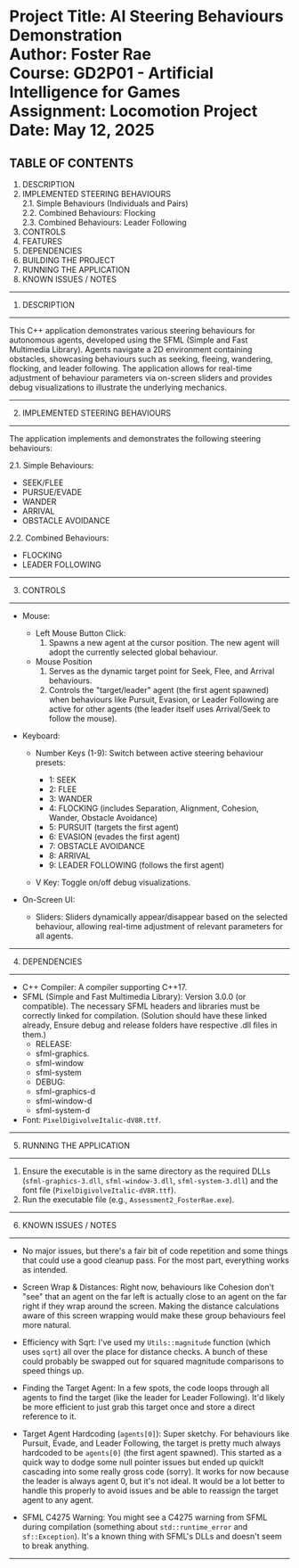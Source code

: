 Project Title: AI Steering Behaviours Demonstration  
Author:         Foster Rae  
Course:         GD2P01 - Artificial Intelligence for Games  
Assignment:     Locomotion Project  
Date:           May 12, 2025  
================================================================================

TABLE OF CONTENTS
-----------------
1.  DESCRIPTION
2.  IMPLEMENTED STEERING BEHAVIOURS  
    2.1. Simple Behaviours (Individuals and Pairs)  
    2.2. Combined Behaviours: Flocking  
    2.3. Combined Behaviours: Leader Following  
3.  CONTROLS
4.  FEATURES
5.  DEPENDENCIES
6.  BUILDING THE PROJECT
7.  RUNNING THE APPLICATION
8.  KNOWN ISSUES / NOTES

-----------------
1. DESCRIPTION
-----------------
This C++ application demonstrates various steering behaviours for autonomous agents,
developed using the SFML (Simple and Fast Multimedia Library). Agents navigate a 2D
environment containing obstacles, showcasing behaviours such as seeking, fleeing,
wandering, flocking, and leader following. The application allows for real-time
adjustment of behaviour parameters via on-screen sliders and provides debug
visualizations to illustrate the underlying mechanics.

---------------------------------
2. IMPLEMENTED STEERING BEHAVIOURS
---------------------------------
The application implements and demonstrates the following steering behaviours:

2.1. Simple Behaviours:
- SEEK/FLEE
- PURSUE/EVADE
- WANDER
- ARRIVAL
- OBSTACLE AVOIDANCE

2.2. Combined Behaviours: 
- FLOCKING
- LEADER FOLLOWING

-----------------
3. CONTROLS
-----------------
- Mouse:
    - Left Mouse Button Click:
        1. Spawns a new agent at the cursor position. The new agent will adopt
           the currently selected global behaviour.
    - Mouse Position
        1. Serves as the dynamic target point for Seek, Flee, and Arrival
           behaviours.
        2. Controls the "target/leader" agent (the first agent spawned) when
           behaviours like Pursuit, Evasion, or Leader Following are active for
           other agents (the leader itself uses Arrival/Seek to follow the mouse).

- Keyboard:
    - Number Keys (1-9): Switch between active steering behaviour presets:
        - 1: SEEK
        - 2: FLEE
        - 3: WANDER
        - 4: FLOCKING (includes Separation, Alignment, Cohesion, Wander, Obstacle Avoidance)
        - 5: PURSUIT (targets the first agent)
        - 6: EVASION (evades the first agent)
        - 7: OBSTACLE AVOIDANCE
        - 8: ARRIVAL
        - 9: LEADER FOLLOWING (follows the first agent)

    - V Key: Toggle on/off debug visualizations.

- On-Screen UI:
    - Sliders: Sliders dynamically appear/disappear based on the selected
      behaviour, allowing real-time adjustment of relevant parameters for all agents.

-----------------
4. DEPENDENCIES
-----------------
- C++ Compiler: A compiler supporting C++17.
- SFML (Simple and Fast Multimedia Library): Version 3.0.0 (or compatible).
  The necessary SFML headers and libraries must be correctly linked for compilation.
  (Solution should have these linked already, Ensure debug and release folders have
  respective .dll files in them.)
  - RELEASE:
  - sfml-graphics.
  - sfml-window
  - sfml-system
  - DEBUG:
  - sfml-graphics-d
  - sfml-window-d
  - sfml-system-d
- Font: `PixelDigivolveItalic-dV8R.ttf`.

---------------------------
5. RUNNING THE APPLICATION
---------------------------
1. Ensure the executable is in the same directory as the required DLLs 
   (`sfml-graphics-3.dll`, `sfml-window-3.dll`, `sfml-system-3.dll`) and the 
   font file (`PixelDigivolveItalic-dV8R.ttf`).
2. Run the executable file (e.g., `Assessment2_FosterRae.exe`).

-------------------------
6. KNOWN ISSUES / NOTES
-------------------------

- No major issues, but there's a fair bit of code repetition and some things that 
  could use a good cleanup pass. For the most part, everything works as intended.

- Screen Wrap & Distances: Right now, behaviours like Cohesion don't "see" that an
  agent on the far left is actually close to an agent on the far right if they
  wrap around the screen. Making the distance calculations aware of this screen
  wrapping would make these group behaviours feel more natural.

- Efficiency with Sqrt: I've used my `Utils::magnitude` function (which uses `sqrt`)
  all over the place for distance checks. A bunch of these could probably be swapped
  out for squared magnitude comparisons to speed things up.

- Finding the Target Agent: In a few spots, the code loops through all agents to
  find the target (like the leader for Leader Following). It'd likely be more
  efficient to just grab this target once and store a direct reference to it.

- Target Agent Hardcoding (`agents[0]`): Super sketchy. For behaviours like Pursuit, 
  Evade, and Leader Following, the target is pretty much always hardcoded to be 
  `agents[0]` (the first agent spawned). This started as a quick way to dodge some 
  null pointer issues but ended up quicklt cascading into some really gross code (sorry). 
  It works for now because the leader is always agent 0, but it's not ideal. It would 
  be a lot better to handle this properly to avoid issues and be able to reassign the 
  target agent to any agent.

- SFML C4275 Warning: You might see a C4275 warning from SFML during compilation
  (something about `std::runtime_error` and `sf::Exception`). It's a known thing
  with SFML's DLLs and doesn't seem to break anything.

-------------------------
